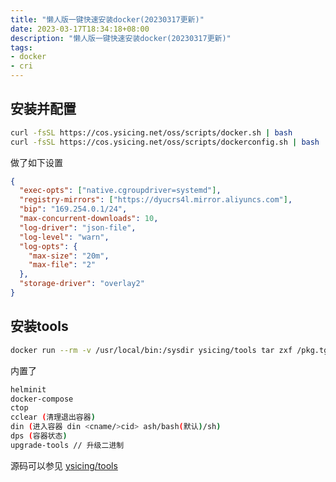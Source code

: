 ```yaml
---
title: "懒人版一键快速安装docker(20230317更新)"
date: 2023-03-17T18:34:18+08:00
description: "懒人版一键快速安装docker(20230317更新)"
tags:
- docker
- cri
---
```


<!-- truncate -->

## 安装并配置

```bash
curl -fsSL https://cos.ysicing.net/oss/scripts/docker.sh | bash
curl -fsSL https://cos.ysicing.net/oss/scripts/dockerconfig.sh | bash
```

做了如下设置

```json
{
  "exec-opts": ["native.cgroupdriver=systemd"],
  "registry-mirrors": ["https://dyucrs4l.mirror.aliyuncs.com"],
  "bip": "169.254.0.1/24",
  "max-concurrent-downloads": 10,
  "log-driver": "json-file",
  "log-level": "warn",
  "log-opts": {
    "max-size": "20m",
    "max-file": "2"
  },
  "storage-driver": "overlay2"
}
```

## 安装tools

```bash
docker run --rm -v /usr/local/bin:/sysdir ysicing/tools tar zxf /pkg.tgz -C /sysdir
```

内置了

```bash
helminit
docker-compose
ctop
cclear (清理退出容器)
din (进入容器 din <cname/>cid> ash/bash(默认)/sh)
dps (容器状态)
upgrade-tools // 升级二进制
```

源码可以参见 [ysicing/tools](https://github.com/ysicing/tools/blob/master/tools/release.sh)
